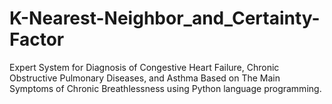 # K-Nearest-Neighbor_and_Certainty-Factor
Expert System for Diagnosis of Congestive Heart Failure, Chronic Obstructive  Pulmonary Diseases, and Asthma Based on The Main Symptoms of Chronic Breathlessness using Python language programming.
